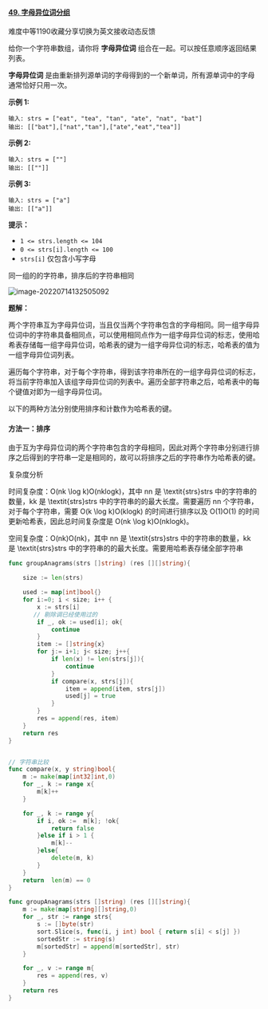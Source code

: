 #### [49. 字母异位词分组](https://leetcode.cn/problems/group-anagrams/)

难度中等1190收藏分享切换为英文接收动态反馈

给你一个字符串数组，请你将 **字母异位词** 组合在一起。可以按任意顺序返回结果列表。

**字母异位词** 是由重新排列源单词的字母得到的一个新单词，所有源单词中的字母通常恰好只用一次。

 

**示例 1:**

```
输入: strs = ["eat", "tea", "tan", "ate", "nat", "bat"]
输出: [["bat"],["nat","tan"],["ate","eat","tea"]]
```

**示例 2:**

```
输入: strs = [""]
输出: [[""]]
```

**示例 3:**

```
输入: strs = ["a"]
输出: [["a"]]
```

 

**提示：**

- `1 <= strs.length <= 104`
- `0 <= strs[i].length <= 100`
- `strs[i]` 仅包含小写字母



同一组的的字符串，排序后的字符串相同

![image-20220714132505092](https://soft-package-xisheng.oss-cn-hangzhou.aliyuncs.com/picture/diary/image-20220714132505092.png)



**题解：**

两个字符串互为字母异位词，当且仅当两个字符串包含的字母相同。同一组字母异位词中的字符串具备相同点，可以使用相同点作为一组字母异位词的标志，使用哈希表存储每一组字母异位词，哈希表的键为一组字母异位词的标志，哈希表的值为一组字母异位词列表。

遍历每个字符串，对于每个字符串，得到该字符串所在的一组字母异位词的标志，将当前字符串加入该组字母异位词的列表中。遍历全部字符串之后，哈希表中的每个键值对即为一组字母异位词。

以下的两种方法分别使用排序和计数作为哈希表的键。

#### 方法一：排序

由于互为字母异位词的两个字符串包含的字母相同，因此对两个字符串分别进行排序之后得到的字符串一定是相同的，故可以将排序之后的字符串作为哈希表的键。



复杂度分析

时间复杂度：O(nk \log k)O(nklogk)，其中 nn 是 \textit{strs}strs 中的字符串的数量，kk 是 \textit{strs}strs 中的字符串的的最大长度。需要遍历 nn 个字符串，对于每个字符串，需要 O(k \log k)O(klogk) 的时间进行排序以及 O(1)O(1) 的时间更新哈希表，因此总时间复杂度是 O(nk \log k)O(nklogk)。

空间复杂度：O(nk)O(nk)，其中 nn 是 \textit{strs}strs 中的字符串的数量，kk 是 \textit{strs}strs 中的字符串的的最大长度。需要用哈希表存储全部字符串



```go
func groupAnagrams(strs []string) (res [][]string){

    size := len(strs)

    used := map[int]bool{}
    for i:=0; i < size; i++ {
        x := strs[i]
       // 剔除调已经使用过的
        if _, ok := used[i]; ok{
            continue
        }
        item := []string{x}
        for j:= i+1; j< size; j++{
            if len(x) != len(strs[j]){
                continue
            }
            if compare(x, strs[j]){
                item = append(item, strs[j])
                used[j] = true
            }     
        }
        res = append(res, item)
    }
    return res
}


// 字符串比较
func compare(x, y string)bool{
    m := make(map[int32]int,0)
    for _, k := range x{
        m[k]++
    }

    for _, k := range y{
        if i, ok :=  m[k]; !ok{
            return false
        }else if i > 1 {
            m[k]--
        }else{
            delete(m, k)
        }
    }
    return  len(m) == 0
}
```



```go
func groupAnagrams(strs []string) (res [][]string){
	m := make(map[string][]string,0)
	for _, str := range strs{
		s := []byte(str)
		sort.Slice(s, func(i, j int) bool { return s[i] < s[j] })
		sortedStr := string(s)
		m[sortedStr] = append(m[sortedStr], str)
	}

	for _, v := range m{
		res = append(res, v)
	}
	return res
}
```

